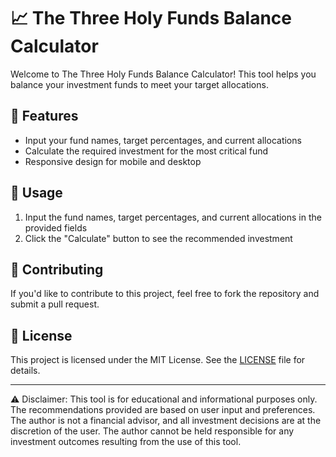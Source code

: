 # 📈 The Three Holy Funds Balance Calculator

Welcome to The Three Holy Funds Balance Calculator! This tool helps you balance your investment funds to meet your target allocations.

## 🚀 Features

- Input your fund names, target percentages, and current allocations
- Calculate the required investment for the most critical fund
- Responsive design for mobile and desktop

## 📝 Usage

1. Input the fund names, target percentages, and current allocations in the provided fields
2. Click the "Calculate" button to see the recommended investment

## 🤝 Contributing

If you'd like to contribute to this project, feel free to fork the repository and submit a pull request.

## 📄 License

This project is licensed under the MIT License. See the [LICENSE](LICENSE) file for details.

---

⚠️ Disclaimer: This tool is for educational and informational purposes only. The recommendations provided are based on user input and preferences. The author is not a financial advisor, and all investment decisions are at the discretion of the user. The author cannot be held responsible for any investment outcomes resulting from the use of this tool.
